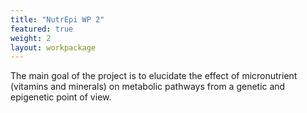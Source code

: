 ```yaml
---
title: "NutrEpi WP 2"
featured: true
weight: 2
layout: workpackage
---
```


The main goal of the project is to elucidate the effect of micronutrient (vitamins and minerals) on metabolic pathways from a genetic and epigenetic point of view.
